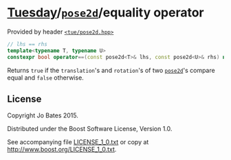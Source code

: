 [Tuesday](../../../README.md)/[`pose2d`](../../headers/pose2d.md)/equality operator
===================================================================================
Provided by header [`<tue/pose2d.hpp>`](../../headers/pose2d.md)

```c++
// lhs == rhs
template<typename T, typename U>
constexpr bool operator==(const pose2d<T>& lhs, const pose2d<U>& rhs) noexcept;
```

Returns `true` if the `translation`'s and `rotation`'s of two
[`pose2d`](../../headers/pose2d.md)'s compare equal and `false` otherwise.

License
-------
Copyright Jo Bates 2015.

Distributed under the Boost Software License, Version 1.0.

See accompanying file [LICENSE_1_0.txt](../../../LICENSE_1_0.txt) or copy at
http://www.boost.org/LICENSE_1_0.txt.
